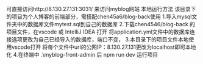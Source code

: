 可直接访问http://8.130.27.131:3031/ 来访问myblog网站
本地运行方法
该目录下的项目为个人博客的前端部分，需搭配chen45a6/blog-back使用
1.导入mysql文件夹中的数据库文件mytest.sql到自己的数据库
2.下载chen4546/blog-back 的项目文件，在vscode 或 IntelliJ IDEA 打开 将application.yml文件中的数据库连接选项更改为自己已经导入的数据库，端口不变，
3.本目录下的项目文件本地使用vscode打开 将每个文件中url的公网IP：8.130.27.131更改为localhost即可本地化
4.在终端中 .\myblog-front-admin 后 npm run dev 运行项目

